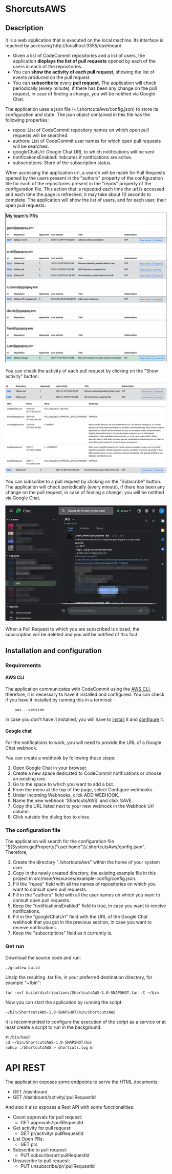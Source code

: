# ShorcutsAWS
## Description
It is a web application that is executed on the local machine. Its interface is reached by accessing http://localhost:3355/dashboard.
- Given a list of CodeCommit repositories and a list of users, the application __displays the list of pull requests__ opened by each of the users in each of the repositories.
- You can __show the activity of each pull request__, showing the list of events produced on the pull request.
- You can __subscribe to__ every __pull request__. The application will check periodically (every minute), if there has been any change on the pull request, in case of finding a change, you will be notified via Google Chat.

The application uses a json file (~/.shortcutsAws/config.json) to store its configuration and state. The json object contained in this file has the following properties:
- repos: List of CodeCommit repository names on which open pull requests will be searched.
- authors: List of CodeCommit user names for which open pull requests will be searched.
- googleChatUrl: Google Chat URL to which notifications will be sent
- notificationsEnabled: Indicates if notifications are active.
- subscriptions: Store of the subscription status.

When accessing the application url, a search will be made for Pull Requests opened by the users present in the "authors" property of the configuration file for each of the repositories present in the "repos" property of the configuration file. This action that is repeated each time the url is accessed and each time the page is refreshed, it may take about 10 seconds to complete.
The application will show the list of users, and for each user, their open pull requests:

![](doc/listOfPRs.png)

You can check the activity of each pull request by clicking on the "Show activity" button:

![](doc/prActivity.png)

You can subscribe to a pull request by clicking on the "Subscribe" button. The application will check periodically (every minute), if there has been any change on the pull request, in case of finding a change, you will be notified via Google Chat.

![](doc/chat.png)

When a Pull Request to which you are subscribed is closed, the subscription will be deleted and you will be notified of this fact.


## Installation and configuration
### Requirements
#### AWS CLI
The application communicates with CodeCommit using the [AWS CLI](https://docs.aws.amazon.com/cli/latest/userguide/cli-chap-welcome.html), therefore, it is necessary to have it installed and configured. You can check if you have it installed by running this in a terminal:
~~~
    aws --version
~~~
In case you don't have it installed, you will have to [install](https://docs.aws.amazon.com/cli/latest/userguide/getting-started-install.html) it  and [configure](https://docs.aws.amazon.com/cli/latest/userguide/cli-chap-configure.html) it.
#### Google chat
For the notifications to work, you will need to provide the URL of a Google Chat webhook. 

You can create a webhook by following these steps:
1. Open Google Chat in your browser.
2. Create a new space dedicated to CodeCommit notifications or choose an existing one.
3. Go to the space to which you want to add a bot.
4. From the menu at the top of the page, select Configure webhooks.
5. Under Incoming Webhooks, click ADD WEBHOOK.
6. Name the new webhook 'ShortcutsAWS' and click SAVE.
7. Copy the URL listed next to your new webhook in the Webhook Url column.
8. Click outside the dialog box to close.

### The configuration file
The application will search for the configuration file "${System.getProperty("user.home")}/.shortcutsAws/config.json". Therefore,
1. Create the directory "./shortcutsAws" within the home of your system user.
2. Copy in the newly created directory, the existing example file in this project in src/main/resources/example-config/config.json.
3. Fill the "repos" field with all the names of repositories on which you want to consult open pull requests.
4. Fill in the "authors" field with all the user names on which you want to consult open pull requests.
5. Keep the "notificationsEnabled" field to true, in case you want to receive notifications.
6. Fill in the "googleChatUrl" field with the URL of the Google Chat webhook that you got in the previous section, in case you want to receive notifications.
7. Keep the "subscriptions" field as it currently is.

### Get run
Download the source code and run:
~~~
./gradlew build
~~~
Unzip the resulting .tar file, in your preferred destination directory, for example "~/bin":
~~~
tar -xvf build/distributions/ShortcutsAWS-1.0-SNAPSHOT.tar -C ~/bin
~~~
Now you can start the application by running the script:
~~~
~/bin/ShortcutsAWS-1.0-SNAPSHOT/bin/ShortcutsAWS
~~~
It is recommended to configure the execution of the script as a service or at least create a script to run in the background:
~~~
#!/bin/bash
cd ~/bin/ShortcutsAWS-1.0-SNAPSHOT/bin
nohup ./ShortcutsAWS > shortcuts.log &
~~~

# API REST
The application exposes some endpoints to serve the HTML documents:
- GET /dashboard
- GET /dashboard/activity/:pullRequestId

And also it also exposes a Rest API with some functionalities:
- Count approvals for pull request:
  - GET approvals/:pullRequestId
- Get activity for pull request:
  - GET pr/activity/:pullRequestId
- List Open PRs:
  - GET prs
- Subscribe to pull request:
  - PUT subscribe/pr/:pullRequestId
- Unsuscribe to pull request:
  - PUT unsubscribe/pr/:pullRequestId
 